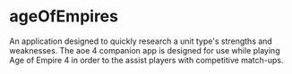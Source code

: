 # ageOfEmpires
An application designed to quickly research a unit type's strengths and weaknesses. The aoe 4 companion app is designed for use while playing Age of Empire 4 in order to the assist players with competitive match-ups.
